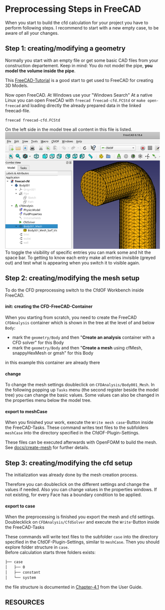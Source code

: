 Preprocessing Steps in FreeCAD
======================================================================

When you start to build the cfd calculation for your project you have to perform following steps. 
I recommend to start with a new empty case, to be aware of all your changes. 



Step 1: creating/modifying a geometry
------------------------------------------------------------

Normally you start with an empty file or get some basic CAD files from your construction departement. 
Keep in mind: You do not model the pipe, **you model the volume inside the pipe**. 

This [FreeCAD-Tutorial] is a good start to get used to FreeCAD for creating 3D Models.  


Now open FreeCAD. 
At Windows use your "Windows Search"
At a native Linux you can open FreeCAD with `freecad freecad-cfd.FCStd` or `make open-freecad` and loading directly the already prepared data in the linked freecad-file. 

    freecad freecad-cfd.FCStd


On the left side in the model tree all content in this file is listed.  
![](docs/resources/freecad-combo-view.png)  
To toggle the visibility of specific entries you can mark some and hit the space bar. 
To getting to know each entry make all entries invisible (greyed out) and test what is appearing when you switch it to visible again. 



Step 2: creating/modifying the mesh setup
------------------------------------------------------------

To do the CFD preprocessing switch to the CfdOF Workbench inside FreeCAD. 

#### init: creating the CFD-FreeCAD-Container
When you starting from scratch, you need to create the FreeCAD `CFDAnalysis` container which is shown in the tree at the level of and below `Body`: 
* mark the `geometry/Body` and then "**Create an analysis** container with a CFD solver" for this Body
* mark the `geometry/Body` and then "**Create a mesh** using cfMesh, snappyHexMesh or gmsh" for this Body

in this example this container are already there

#### change
To change the mesh settings doubleclick on `CFDAnalysis/Body001_Mesh`. 
In the following popping up `Tasks` menu (the second register beside the model tree) you can change the basic values. 
Some values can also be changed in the properties menu below the model tree. 

#### export to meshCase
When you finished your work, execute the `Write mesh case`-Button inside the FreeCAD-Tasks. 
These command writes text files to the subfolders `meshCase` into the directory specified in the CfdOF-Plugin-Settings. 

These files can be executed afterwards with OpenFOAM to build the mesh. 
See [docs/create-mesh](create-mesh.md) for further details.  




Step 3: creating/modifying the cfd setup
------------------------------------------------------------

The initialization was already done by the mesh creation process. 

Therefore you can doubleclick on the different settings and change the values if needed. 
Also you can change values in the properties windows. 
If not existing, for every Face has a boundary condition to be applied. 

#### export to case
When the preprocessing is finished you export the mesh and cfd settings. 
Doublecklick on `CFDAnalysis/CfdSolver` and execute the `Write`-Button inside the FreeCAD-Tasks

These commands will write text files to the subfolder `case` into the directory specified in the CfdOF-Plugin-Settings, similar to `meshCase`. 
Then you should explore folder structure in `case`.  
Before calculation starts three folders exists:  
~~~bash
├── case
│   ├── 0
│   ├── constant
│   └── system
~~~
the file structure is documented in [Chapter-4.1] from the User Guide.




RESOURCES
------------------------------------------------------------

[FreeCAD-Tutorial]:         https://www.freecadweb.org/wiki/Creating_a_simple_part_with_PartDesign 
[Chapter-4.1]:              https://cfd.direct/openfoam/user-guide/v7-case-file-structure/#x16-1220004.1
